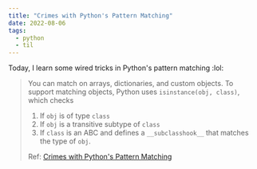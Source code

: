 ```yaml
---
title: "Crimes with Python's Pattern Matching"
date: 2022-08-06
tags:
  - python
  - til
---
```


Today, I learn some wired tricks in Python's pattern matching :lol:

> You can match on arrays, dictionaries, and custom objects. To support matching
> objects, Python uses `isinstance(obj, class)`, which checks
>
> 1. If `obj` is of type `class`
> 2. If `obj` is a transitive subtype of `class`
> 3. If `class` is an ABC and defines a `__subclasshook__` that matches the type
>    of `obj`.
>
> Ref:
> [Crimes with Python's Pattern Matching](https://www.hillelwayne.com/post/python-abc/)
